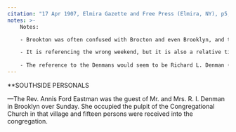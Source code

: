 ```yaml
---
citation: "17 Apr 1907, Elmira Gazette and Free Press (Elmira, NY), p5, newspapers.com"
notes: >-
    Notes:

    - Brookton was often confused with Brocton and even Brooklyn, and that is the reason for adopting the name Brooktondale. See [Historical Names](#historical-names). Otherwise, the use of "village" doesn't make sense.

    - It is referencing the wrong weekend, but it is also a relative time reference, and perhaps the difference is just a result of the text not being updated in the time between writing and its delayed publishing.
    
    - The reference to the Denmans would seem to be Richard L. Denman (1848-1915) and his wife Adelaide (1852-1947).  At this time, Richard was a trustee of the church.
---
```

**SOUTHSIDE PERSONALS

—The Rev. Annis Ford Eastman was the guest of Mr. and Mrs. R. I. Denman in Brooklyn over Sunday. She occupied the pulpit of the Congregational Church in that village and fifteen persons were received into the congregation.